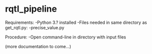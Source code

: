 # rqtl_pipeline

Requirements:
-Python 3.? installed
-Files needed in same directory as get_rqtl.py:
  -precise_value.py

Procedure:
-Open command-line in directory with input files

(more documentation to come...)

